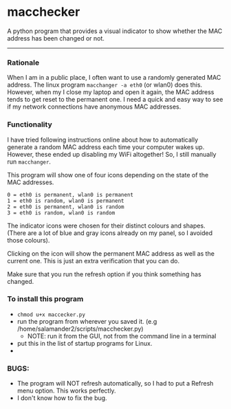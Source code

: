 # macchecker

A python program that provides a visual indicator to show whether the MAC address has been changed or not. 

-----

### Rationale
When I am in a public place, I often want to use a randomly generated MAC address. The linux program `macchanger -a eth0` (or wlan0) does this. However, when my I close my laptop and open it again, the MAC address tends to get reset to the permanent one. I need a quick and easy way to see if my network connections have anonymous MAC addresses.

### Functionality

I have tried following instructions online about how to automatically generate a random MAC address each time your computer wakes up. However, these ended up disabling my WiFi altogether! So, I still manually run `macchanger`.

This program will show one of four icons depending on the state of the MAC addresses. 

    0 = eth0 is permanent, wlan0 is permanent
    1 = eth0 is random, wlan0 is permanent
    2 = eth0 is permanent, wlan0 is random
    3 = eth0 is random, wlan0 is random

The indicator icons were chosen for their distinct colours and shapes. (There are a lot of blue and gray icons already on my panel, so I avoided those colours).

Clicking on the icon will show the permanent MAC address as well as the current one. This is just an extra verification that you can do.

Make sure that you run the refresh option if you think something has changed.

### To install this program

* `chmod u+x maccecker.py`
* run the program from wherever you saved it. (e.g /home/salamander2/scripts/macchecker.py)
   * NOTE: run it from the GUI, not from the command line in a terminal
* put this in the list of startup programs for Linux.
* 

### BUGS:
* The program will NOT refresh automatically, so I had to put a Refresh menu option. This works perfectly.
* I don't know how to fix the bug.
